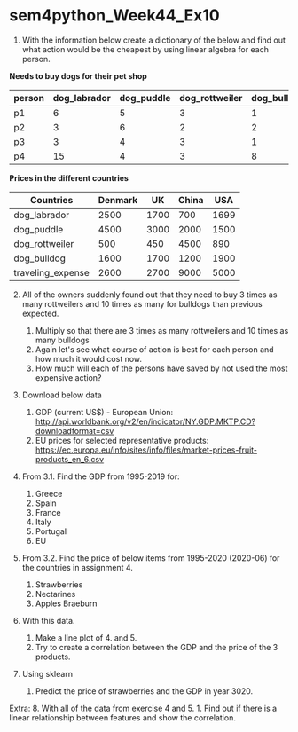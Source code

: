 # sem4python_Week44_Ex10

1. With the information below create a dictionary of the below and find out what action would be the cheapest by using linear algebra for each person.

**Needs to buy dogs for their pet shop**  

|person|dog_labrador|dog_puddle|dog_rottweiler|dog_bulldog|traveling_expense|
|--|--|--|--|--|--|
|p1|6|5|3|1|1|
|p2|3|6|2|2|1|
|p3|3|4|3|1|1|
|p4|15|4|3|8|0|

**Prices in the different countries**  

|Countries|Denmark|UK|China|USA|
|--|--|--|--|--|
|dog_labrador|2500|1700|700|1699|
|dog_puddle|4500|3000|2000|1500|
|dog_rottweiler|500|450|4500|890|
|dog_bulldog|1600|1700|1200|1900|
|traveling_expense|2600|2700|9000|5000|

2. All of the owners suddenly found out that they need to buy 3 times as many rottweilers and 10 times as many for bulldogs than previous expected.
	1. Multiply so that there are 3 times as many rottweilers and 10 times as many bulldogs
	2. Again let's see what course of action is best for each person and how much it would cost now.
	3. How much will each of the persons have saved by not used the most expensive action?

3. Download below data
	1. GDP (current US$) - European Union: http://api.worldbank.org/v2/en/indicator/NY.GDP.MKTP.CD?downloadformat=csv
	2. EU prices for selected representative products: https://ec.europa.eu/info/sites/info/files/market-prices-fruit-products_en_6.csv

4. From 3.1. Find the GDP from 1995-2019 for:
	1. Greece
	2. Spain
	3. France
	4. Italy
	5. Portugal
	6. EU

5. From 3.2. Find the price of below items from 1995-2020 (2020-06) for the countries in assignment 4.
	1. Strawberries
	2. Nectarines
	3. Apples Braeburn

6. With this data.
	1. Make a line plot of 4. and 5.
	2. Try to create a correlation between the GDP and the price of the 3 products.

7. Using sklearn
	1. Predict the price of strawberries and the GDP in year 3020.

Extra:
8. With all of the data from exercise 4 and 5.
	1. Find out if there is a linear relationship between features and show the correlation.

